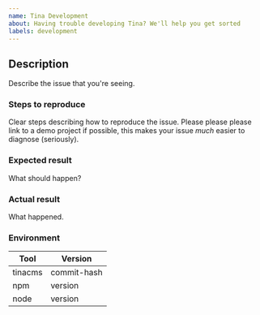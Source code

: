 ```yaml
---
name: Tina Development
about: Having trouble developing Tina? We'll help you get sorted
labels: development
---
```


<!--
  Please fill out each section below, otherwise your issue will be closed. This info allows Tina maintainers to diagnose (and fix!) your issue as quickly as possible.

  Before opening a new issue, please search existing issues: https://github.com/tinacms/tinacms/issues

  Also check out the troubleshooting section of the CONTRIBUTING doc: https://github.com/tinacms/tinacms/blob/master/CONTRIBUTING.md#troubleshooting-in-development
-->

## Description

Describe the issue that you're seeing.

### Steps to reproduce

Clear steps describing how to reproduce the issue. Please please please link to a demo project if possible, this makes your issue _much_ easier to diagnose (seriously).

### Expected result

What should happen?

### Actual result

What happened.

### Environment

| Tool    | Version     |
| ------- | ----------- |
| tinacms | commit-hash |
| npm     | version     |
| node    | version     |
